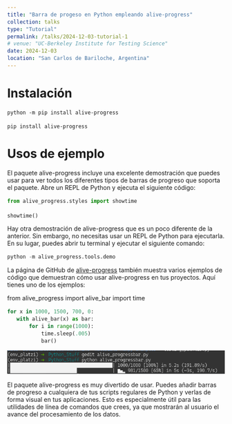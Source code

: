 ```yaml
---
title: "Barra de progeso en Python empleando alive-progress"
collection: talks
type: "Tutorial"
permalink: /talks/2024-12-03-tutorial-1
# venue: "UC-Berkeley Institute for Testing Science"
date: 2024-12-03
location: "San Carlos de Bariloche, Argentina"
---
```


# Instalación

```shell
python -m pip install alive-progress

pip install alive-progress
```

# Usos de ejemplo

El paquete alive-progress incluye una excelente demostración que puedes usar para ver todos los diferentes tipos de barras de progreso que soporta el paquete. Abre un REPL de Python y ejecuta el siguiente código:

```python
from alive_progress.styles import showtime

showtime()
```

Hay otra demostración de alive-progress que es un poco diferente de la anterior. Sin embargo, no necesitas usar un REPL de Python para ejecutarla. En su lugar, puedes abrir tu terminal y ejecutar el siguiente comando:

```python
python -m alive_progress.tools.demo
```

La página de GitHub de [alive-progress](https://github.com/rsalmei/alive-progress) también muestra varios ejemplos de código que demuestran cómo usar alive-progress en tus proyectos. Aquí tienes uno de los ejemplos:

from alive_progress import alive_bar
import time

```python
for x in 1000, 1500, 700, 0:
   with alive_bar(x) as bar:
       for i in range(1000):
           time.sleep(.005)
           bar()
```
![alives_progress](/images/alive_progress.png)

El paquete alive-progress es muy divertido de usar. Puedes añadir barras de progreso a cualquiera de tus scripts regulares de Python y verlas de forma visual en tus aplicaciones. Esto es especialmente útil para las utilidades de línea de comandos que crees, ya que mostrarán al usuario el avance del procesamiento de los datos.